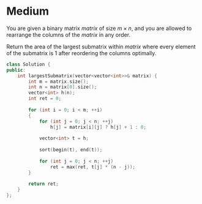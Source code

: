 # Medium

You are given a binary matrix $matrix$ of size $m \times n$, and you are allowed to rearrange the columns of the $matrix$ in any order.

Return the area of the largest submatrix within $matrix$ where every element of the submatrix is $1$ after reordering the columns optimally.

```cpp
class Solution {
public:
    int largestSubmatrix(vector<vector<int>>& matrix) {
        int m = matrix.size();
        int n = matrix[0].size();
        vector<int> h(n);
        int ret = 0;
        
        for (int i = 0; i < m; ++i)
        {
            for (int j = 0; j < n; ++j)
                h[j] = matrix[i][j] ? h[j] + 1 : 0;
            
            vector<int> t = h;
            
            sort(begin(t), end(t));
            
            for (int j = 0; j < n; ++j)
                ret = max(ret, t[j] * (n - j));
        }
        
        return ret;
    }
};
```
